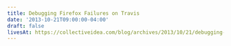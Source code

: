```yaml
---
title: Debugging Firefox Failures on Travis
date: '2013-10-21T09:00:00-04:00'
draft: false
livesAt: https://collectiveidea.com/blog/archives/2013/10/21/debugging-firefox-failures-on-travis
---
```

